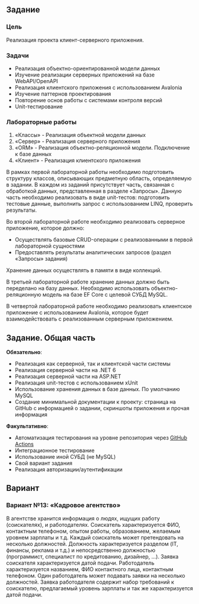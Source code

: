 ## Задание

### Цель
Реализация проекта клиент-серверного приложения.

### Задачи
* Реализация объектно-ориентированной модели данных
* Изучение реализации серверных приложений на базе WebAPI/OpenAPI
* Реализация клиентского приложения с использованием Avalonia 
* Изучение паттернов проектирования
* Повторение основ работы с системами контроля версий
* Unit-тестирование

### Лабораторные работы
1.	«Классы» - Реализация объектной модели данных
2.	«Сервер» - Реализация серверного приложения
3.	«ORM» - Реализация объектно-реляционной модели. Подключение к базе данных
4.	«Клиент» - Реализация клиентского приложения 

В рамках первой лабораторной работы необходимо подготовить структуру классов, описывающих предметную область, определяемую в задании. В каждом из заданий присутствует часть, связанная с обработкой данных, представленная в разделе «Запросы». Данную часть необходимо реализовать в виде unit-тестов: подготовить тестовые данные, выполнить запрос с использованием LINQ, проверить результаты.

Во второй лабораторной работе необходимо реализовать серверное приложение, которое должно:
- Осуществлять базовые CRUD-операции с реализованными в первой лабораторной сущностями
- Предоставлять результаты аналитических запросов (раздел «Запросы» задания)

Хранение данных осуществлять в памяти в виде коллекций.

В третьей лабораторной работе хранение данных должно быть переделано на базу данных. Необходимо использовать объектно-реляционную модель на базе EF Core с целевой СУБД MySQL. 

В четвертой лабораторной работе необходимо реализовать клиентское приложение с использованием Avalonia, которое будет взаимодействовать с реализованным серверным приложением.

## Задание. Общая часть

**Обязательно**:
* Реализация как серверной, так и клиентской части системы
* Реализация серверной части на .NET 6
* Реализация серверной части на ASP.NET 
* Реализация unit-тестов с использованием xUnit
* Использование хранения данных в базе данных. По умолчанию MySQL
* Создание минимальной документации к проекту: страница на GitHub с информацией о задании, скриншоты приложения и прочая информация

**Факультативно**:
* Автоматизация тестирования на уровне репозитория через [GitHub Actions](https://docs.github.com/en/actions/learn-github-actions/understanding-github-actions)
* Интеграционное тестирование
* Использование иной СУБД (не MySQL)
* Свой вариант задания
* Реализация авторизации/аутентификации

## Вариант 

### Вариант №13: «Кадровое агентство»

В агентстве хранится информация о людях, ищущих работу (соискателях), и работодателях. Соискатель характеризуется ФИО, контактным телефоном, опытом
работы, образованием, желаемым уровнем зарплаты и т.д. Каждый соискатель может претендовать на несколько должностей. Должность характеризуется
разделом (IT, финансы, реклама и т.д.) и непосредственно должностью (программист, специалист по кредитованию, дизайнер, ...). Заявка соискателя
характеризуется датой подачи. Работодатель характеризуется названием, ФИО контактного лица, контактным телефоном. Один работодатель может подавать
заявки на несколько должностей. Заявка работодателя содержит набор требований к соискателю, предлагаемый уровень зарплаты и так же характеризуется датой
подачи.
